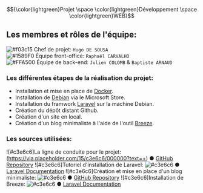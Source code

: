 $${\color{lightgreen}Projet \space \color{lightgreen}Développement \space \color{lightgreen}WEB}$$

## Les membres et rôles de l'équipe:

![#f03c15](https://via.placeholder.com/15/f03c15/000000?text=+) Chef de projet:  `Hugo DE SOUSA`  
![#1589F0](https://via.placeholder.com/15/1589F0/000000?text=+) Équipe front-office:  `Raphaël CARVALHO`  
![#FFA500](https://via.placeholder.com/15/FFA500/000000?text=+) Équipe de back-end:  `Julien COLOMB` &  `Baptiste ARNAUD`  

### Les différentes étapes de la réalisation du projet:
- Installation et mise en place de [Docker](https://www.docker.com).
- Installation de [Debian](https://apps.microsoft.com/detail/9MSVKQC78PK6?hl=fr-fr&gl=FR) via le Microsoft Store.
- Installation du framwork [Laravel](https://laravel.com) sur la machine Debian.
- Création du dépôt distant Github.
- Création d'un site en local.
- Création d'un blog minimaliste à l'aide de l'outil [Breeze](https://laravel.com/docs/9.x/starter-kits#breeze-and-blade).

### Les sources utilisées:
![#c3e6c6]La ligne de conduite pour le projet: (https://via.placeholder.com/15/c3e6c6/000000?text=+) &#x25cf; [GitHub Repository](https://github.com/nicolas-sanch/creer-site-3iSystem)
![#c3e6c6]Tutoriel d'installation de Laravel: ![#c3e6c6](https://via.placeholder.com/15/c3e6c6/000000?text=+) &#x25cf; [Laravel Documentation](https://laravel.com/docs/10.x)
![#c3e6c6]Création et mise en place d'un blog minimaliste: ![#c3e6c6](https://via.placeholder.com/15/c3e6c6/000000?text=+) &#x25cf; [GitHub Repository](https://github.com/nicolas-sanch/creer-minimalist-blog)
![#c3e6c6]Installation de Breeze: ![#c3e6c6](https://via.placeholder.com/15/c3e6c6/000000?text=+) &#x25cf; [Laravel Documentation](https://laravel.com/docs/9.x/starter-kits#breeze-and-blade)
